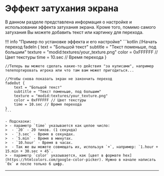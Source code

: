 # Эффект затухания экрана

В данном разделе представлена информация о настройке и использовании эффекта затухания экрана.
Кроме того, помимо самого затухания Вы можете добавить текст или картинку для перехода.

!!! info "Пример по установке эффекта и его настройке"
    ```kotlin
    //Начать переход
    fadeIn {
        text = "Большой текст"
        subtitle = "Текст поменьше, под большим"
        texture = "modid:textures/your_texture.png"
        color = 0хFFFFFF // Цвет текстуры
        time = 10.sec // Время перехода
    }
    
    //Теперь вы можете сделать какие-то действия "за кулисами", например телепортировать игрока или что там вам может пригодиться...
    
    //Чтобы снова показать экран не закончить переход
    fadeOut {
        text = "Большой текст"
        subtitle = "Текст поменьше, под большим"
        texture = "modid:textures/your_texture.png"
        color = 0хFFFFFF // Цвет текстуры
        time = 10.sec // Время перехода
    }
    ```
    
    - Подсказки: 
    > - параметр `time` указывается как целое число: 
    >  - `20` - 20 тиков. (1 секунда) 
    >  - `3.sec` - Время в секундах. 
    >  - `5.min` - Время в минутах. 
    >  - `10.hour` - Время в часах. 
    >  - Так же вы можете совмещать их, используя `+`, например: `1.hour + 15.min + 30.sec + 45`. 
    > - параметр `color` указывается, как [цвет в формате hex](https://htmlcolors.com/google-color-picker). Нужно в начале написать `0x` и после только 6 цифр. 

---
